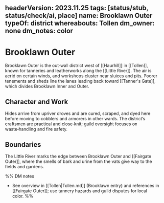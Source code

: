 headerVersion: 2023.11.25
tags: [status/stub, status/check/ai, place]
name: Brooklawn Outer
typeOf: district
whereabouts: Tollen
dm_owner: none
dm_notes: color
---

# Brooklawn Outer
Brooklawn Outer is the out‑wall district west of [[Haurhill]] in [[Tollen]], known for tanneries and leatherworks along the [[Little River]]. The air is acrid on certain winds, and workshops cluster near sluices and pits. Poorer tenements and sheds line the lanes leading back toward [[Tanner's Gate]], which divides Brooklawn Inner and Outer.

## Character and Work
Hides arrive from upriver droves and are cured, scraped, and dyed here before moving to cobblers and armorers in other wards. The district’s craftsmen are practical and close‑knit; guild oversight focuses on waste‑handling and fire safety.

## Boundaries
The Little River marks the edge between Brooklawn Outer and [[Fairgate Outer]], where the smells of bark and urine from the vats give way to the fields and gardens.

%%
DM notes
- See overview in [[Tollen|Tollen.md]] (Brooklawn entry) and references in [[Fairgate Outer]]; use tannery hazards and guild disputes for local color.
%%
